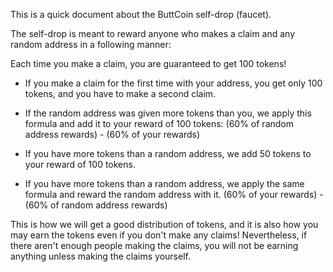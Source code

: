 This is a quick document about the ButtCoin self-drop (faucet).

The self-drop is meant to reward anyone who makes a claim and any random address in a following manner:

Each time you make a claim, you are guaranteed to get 100 tokens!

- If you make a claim for the first time with your address, you get only 100 tokens, and you have to make a second claim.

- If the random address was given more tokens than you, we apply this formula and add it to your reward of 100 tokens: 
(60% of random address rewards) - (60% of your rewards)

- If you have more tokens than a random address, we add 50 tokens to your reward of 100 tokens.

- If you have more tokens than a random address, we apply the same formula and reward the random address with it.
(60% of your rewards) - (60% of random address rewards)


This is how we will get a good distribution of tokens, and it is also how you may earn the tokens even if you don't make any claims!  Nevertheless, if there aren't enough people making the claims, you will not be earning anything unless making the claims yourself.

